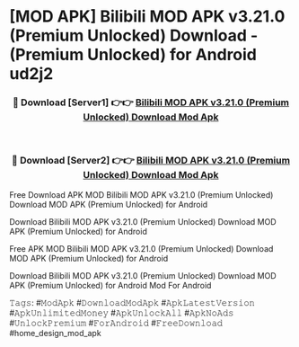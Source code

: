 # [MOD APK] Bilibili MOD APK v3.21.0 (Premium Unlocked) Download - (Premium Unlocked) for Android ud2j2



<div align="center">
<h3>🔴 Download [Server1] 👉👉 <a href="https://momento.my/?title=Bilibili_MOD_APK_v3.21.0_(Premium_Unlocked)_Download">Bilibili MOD APK v3.21.0 (Premium Unlocked) Download Mod Apk</a></h3><br>

<h3>🔴 Download [Server2] 👉👉 <a href="https://momento.my/?title=Bilibili_MOD_APK_v3.21.0_(Premium_Unlocked)_Download">Bilibili MOD APK v3.21.0 (Premium Unlocked) Download Mod Apk</a></h3>
</div>



Free Download APK MOD Bilibili MOD APK v3.21.0 (Premium Unlocked) Download MOD APK (Premium Unlocked) for Android

Download Bilibili MOD APK v3.21.0 (Premium Unlocked) Download MOD APK (Premium Unlocked) for Android

Free APK MOD Bilibili MOD APK v3.21.0 (Premium Unlocked) Download MOD APK (Premium Unlocked) for Android

Download Bilibili MOD APK v3.21.0 (Premium Unlocked) Download MOD APK (Premium Unlocked) for Android Mod For Android

𝚃𝚊𝚐𝚜: #𝙼𝚘𝚍𝙰𝚙𝚔 #𝙳𝚘𝚠𝚗𝚕𝚘𝚊𝚍𝙼𝚘𝚍𝙰𝚙𝚔 #𝙰𝚙𝚔𝙻𝚊𝚝𝚎𝚜𝚝𝚅𝚎𝚛𝚜𝚒𝚘𝚗 #𝙰𝚙𝚔𝚄𝚗𝚕𝚒𝚖𝚒𝚝𝚎𝚍𝙼𝚘𝚗𝚎𝚢 #𝙰𝚙𝚔𝚄𝚗𝚕𝚘𝚌𝚔𝙰𝚕𝚕 #𝙰𝚙𝚔𝙽𝚘𝙰𝚍𝚜 #𝚄𝚗𝚕𝚘𝚌𝚔𝙿𝚛𝚎𝚖𝚒𝚞𝚖 #𝙵𝚘𝚛𝙰𝚗𝚍𝚛𝚘𝚒𝚍 #𝙵𝚛𝚎𝚎𝙳𝚘𝚠𝚗𝚕𝚘𝚊𝚍 #home_design_mod_apk
